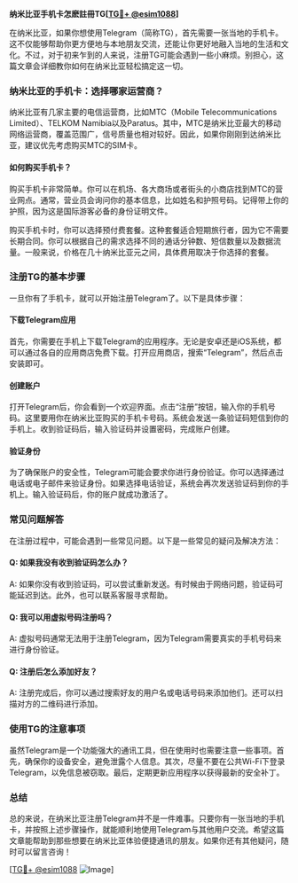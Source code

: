 **纳米比亚手机卡怎麽註冊TG[[TG💪+ @esim1088](https://t.me/s/esim1088)]**

在纳米比亚，如果你想使用Telegram（简称TG），首先需要一张当地的手机卡。这不仅能够帮助你更方便地与本地朋友交流，还能让你更好地融入当地的生活和文化。不过，对于初来乍到的人来说，注册TG可能会遇到一些小麻烦。别担心，这篇文章会详细教你如何在纳米比亚轻松搞定这一切。

### 纳米比亚的手机卡：选择哪家运营商？

纳米比亚有几家主要的电信运营商，比如MTC（Mobile Telecommunications Limited）、TELKOM Namibia以及Paratus。其中，MTC是纳米比亚最大的移动网络运营商，覆盖范围广，信号质量也相对较好。因此，如果你刚刚到达纳米比亚，建议优先考虑购买MTC的SIM卡。

#### 如何购买手机卡？

购买手机卡非常简单。你可以在机场、各大商场或者街头的小商店找到MTC的营业网点。通常，营业员会询问你的基本信息，比如姓名和护照号码。记得带上你的护照，因为这是国际游客必备的身份证明文件。

购买手机卡时，你可以选择预付费套餐。这种套餐适合短期旅行者，因为它不需要长期合同。你可以根据自己的需求选择不同的通话分钟数、短信数量以及数据流量。一般来说，价格在几十纳米比亚元之间，具体费用取决于你选择的套餐。

### 注册TG的基本步骤

一旦你有了手机卡，就可以开始注册Telegram了。以下是具体步骤：

#### 下载Telegram应用

首先，你需要在手机上下载Telegram的应用程序。无论是安卓还是iOS系统，都可以通过各自的应用商店免费下载。打开应用商店，搜索“Telegram”，然后点击安装即可。

#### 创建账户

打开Telegram后，你会看到一个欢迎界面。点击“注册”按钮，输入你的手机号码。这里要用你在纳米比亚购买的手机卡号码。系统会发送一条验证码短信到你的手机上。收到验证码后，输入验证码并设置密码，完成账户创建。

#### 验证身份

为了确保账户的安全性，Telegram可能会要求你进行身份验证。你可以选择通过电话或电子邮件来验证身份。如果选择电话验证，系统会再次发送验证码到你的手机上。输入验证码后，你的账户就成功激活了。

### 常见问题解答

在注册过程中，可能会遇到一些常见问题。以下是一些常见的疑问及解决方法：

#### Q: 如果我没有收到验证码怎么办？

A: 如果你没有收到验证码，可以尝试重新发送。有时候由于网络问题，验证码可能延迟到达。此外，也可以联系客服寻求帮助。

#### Q: 我可以用虚拟号码注册吗？

A: 虚拟号码通常无法用于注册Telegram，因为Telegram需要真实的手机号码来进行身份验证。

#### Q: 注册后怎么添加好友？

A: 注册完成后，你可以通过搜索好友的用户名或电话号码来添加他们。还可以扫描对方的二维码进行添加。

### 使用TG的注意事项

虽然Telegram是一个功能强大的通讯工具，但在使用时也需要注意一些事项。首先，确保你的设备安全，避免泄露个人信息。其次，尽量不要在公共Wi-Fi下登录Telegram，以免信息被窃取。最后，定期更新应用程序以获得最新的安全补丁。

### 总结

总的来说，在纳米比亚注册Telegram并不是一件难事。只要你有一张当地的手机卡，并按照上述步骤操作，就能顺利地使用Telegram与其他用户交流。希望这篇文章能帮助到那些想要在纳米比亚体验便捷通讯的朋友。如果你还有其他疑问，随时可以留言咨询！

[[TG💪+ @esim1088](https://t.me/s/esim1088) ![Image](https://i.postimg.cc/4NQfJmqS/Snipaste-2025-05-13-00-14-12.png)]